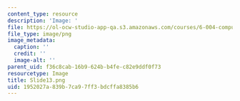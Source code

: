 ```yaml
---
content_type: resource
description: 'Image: '
file: https://ol-ocw-studio-app-qa.s3.amazonaws.com/courses/6-004-computation-structures-spring-2017/1952027a839b7ca97ff3bdcffa8385b6_Slide13.png
file_type: image/png
image_metadata:
  caption: ''
  credit: ''
  image-alt: ''
parent_uid: f36c8cab-16b9-624b-b4fe-c82e9ddf0f73
resourcetype: Image
title: Slide13.png
uid: 1952027a-839b-7ca9-7ff3-bdcffa8385b6
---
```

